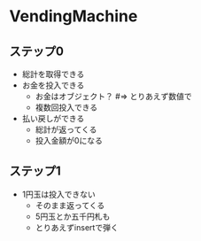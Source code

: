 VendingMachine
==============


## ステップ0
- 総計を取得できる
- お金を投入できる
  - お金はオブジェクト？ #=> とりあえず数値で
  - 複数回投入できる
- 払い戻しができる
  - 総計が返ってくる
  - 投入金額が0になる

## ステップ1
- 1円玉は投入できない
  - そのまま返ってくる
  - 5円玉とか五千円札も
  - とりあえずinsertで弾く